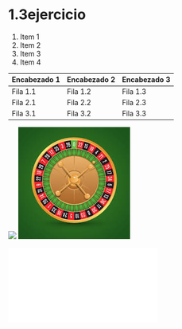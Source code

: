 # 1.3ejercicio
1. Item 1
2. Item 2
3. Item 3
4. Item 4

| Encabezado 1 | Encabezado 2 | Encabezado 3 |
| --- | --- | --- |
| Fila 1.1 | Fila 1.2 | Fila 1.3 |
| Fila 2.1 | Fila 2.2 | Fila 2.3 |
| Fila 3.1 | Fila 3.2 | Fila 3.3 |

![](https://png.pngtree.com/element_pic/00/16/09/2457e60f080a031.jpg)
![](./images/descarga.jpeg)

![](markdown.md)